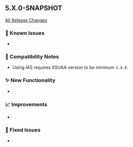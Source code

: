 ## 5.X.0-SNAPSHOT

[All Release Changes](https://github.com/SAP/cloud-sdk-java/releases)

### 🚧 Known Issues

- 

### 🔧 Compatibility Notes

- Using IAS requires XSUAA version to be minimum `3.4.0`.

### ✨ New Functionality

- 

### 📈 Improvements

- 

### 🐛 Fixed Issues

- 
